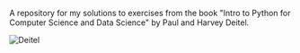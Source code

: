 A repository for my solutions to exercises from the book "Intro to Python for Computer Science and Data Science" by Paul and Harvey Deitel.

![Deitel](https://github.com/user-attachments/assets/47f16462-9e0f-4c25-bfdb-af84c5196d39)
